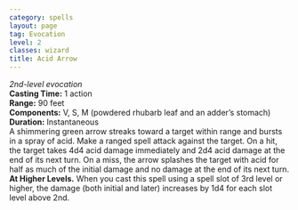 ```yaml
---
category: spells
layout: page
tag: Evocation
level: 2
classes: wizard
title: Acid Arrow
---
```


_2nd-level evocation_  
**Casting Time:** 1 action  
**Range:** 90 feet  
**Components:** V, S, M (powdered rhubarb leaf and an adder’s stomach)  
**Duration:** Instantaneous  
A shimmering green arrow streaks toward a target within range and bursts in a spray of acid. Make a ranged spell attack against the target. On a hit, the target takes 4d4 acid damage immediately and 2d4 acid damage at the end of its next turn. On a miss, the arrow splashes the target with acid for half as much of the initial damage and no damage at the end of its next turn. **At Higher Levels.** When you cast this spell using a spell slot of 3rd level or higher, the damage (both initial and later) increases by 1d4 for each slot level above 2nd.
